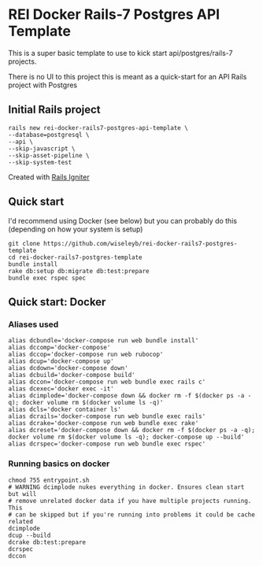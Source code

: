 # REI Docker Rails-7 Postgres API Template

This is a super basic template to use to kick start api/postgres/rails-7
projects. 

There is no UI to this project this is meant as a quick-start for an API Rails
project with Postgres

## Initial Rails project

```
rails new rei-docker-rails7-postgres-api-template \
--database=postgresql \
--api \
--skip-javascript \
--skip-asset-pipeline \
--skip-system-test
```

Created with [Rails Igniter](https://rails7igniter.vercel.app/)

## Quick start

I'd recommend using Docker (see below) but you can probably do this (depending
on how your system is setup)

```
git clone https://github.com/wiseleyb/rei-docker-rails7-postgres-template
cd rei-docker-rails7-postgres-template
bundle install
rake db:setup db:migrate db:test:prepare
bundle exec rspec spec
```

## Quick start: Docker

### Aliases used

```
alias dcbundle='docker-compose run web bundle install'
alias dccomp='docker-compose'
alias dccop='docker-compose run web rubocop'
alias dcup='docker-compose up'
alias dcdown='docker-compose down'
alias dcbuild='docker-compose build'
alias dccon='docker-compose run web bundle exec rails c'
alias dcexec='docker exec -it'
alias dcimplode='docker-compose down && docker rm -f $(docker ps -a -q); docker volume rm $(docker volume ls -q)'
alias dcls='docker container ls'
alias dcrails='docker-compose run web bundle exec rails'
alias dcrake='docker-compose run web bundle exec rake'
alias dcreset='docker-compose down && docker rm -f $(docker ps -a -q); docker volume rm $(docker volume ls -q); docker-compose up --build'
alias dcrspec='docker-compose run web bundle exec rspec'
```

### Running basics on docker

```
chmod 755 entrypoint.sh
# WARNING dcimplode nukes everything in docker. Ensures clean start but will
# remove unrelated docker data if you have multiple projects running. This
# can be skipped but if you're running into problems it could be cache related
dcimplode 
dcup --build
dcrake db:test:prepare
dcrspec
dccon
```

